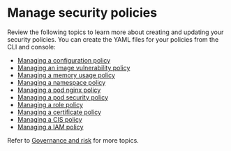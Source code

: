 # Manage security policies

Review the following topics to learn more about creating and updating your security policies. You can create the YAML files for your policies from the CLI and console: 

- [Managing a configuration policy](create_config_pol.md)
- [Managing an image vulnerability policy](create_image_vuln.md)
- [Managing a memory usage policy](create_memory_policy.md)
- [Managing a namespace policy](create_ns_policy.md)
- [Managing a pod nginx policy](create_nginx_policy.md)
- [Managing a pod security policy](create_psp_policy.md)
- [Managing a role policy](create_role_policy.md)
- [Managing a certificate policy](create_cert_pol.md)
- [Managing a CIS policy](create_cis_pol.md)
- [Managing a IAM policy](create_iam_policy.md)

<!--the next links will Managing a configuration-XXX policy; for example Managing an image vulnerability policy-->

Refer to [Governance and risk](compliance_intro.md) for more topics. 


<!-- next files to create: 
- [Managing a role policy](create_role_policy.md)
- [Managing a rolebinding policy](create_role_policy.md)
- [Managing a security content constraint policy](create_scc_policy.md)-->